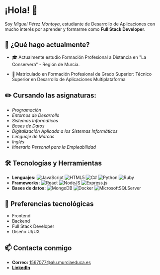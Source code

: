 # ¡Hola! 👋
Soy *Miguel Pérez Montoya*, estudiante de Desarrollo de Aplicaciones con mucho interés por aprender y formarme como **Full Stack Developer**.


## 🚀 ¿Qué hago actualmente?

- 🎓 Actualmente estudio Formación Profesional a Distancia en "La Conservera" - Región de Murcia.

- 🌱 Matriculado en Formación Profesional de Grado Superior: Técnico Superior en Desarrollo de Aplicaciones Multiplataforma


## ✏️ Cursando las asignaturas:

 - *Programación*
 - *Entornos de Desarrollo*
 - *Sistemas Informáticos*
 - *Bases de Datos*
 - *Digitalización Aplicada a los Sistemas Informáticos*
 -  *Lenguaje de Marcas*
 - *Inglés* 
 - *Itinerario Personal para la Empleabilidad*


## 🛠️ Tecnologías y Herramientas 
 - **Lenguajes:** ![JavaScript](https://img.shields.io/badge/javascript-%23323330.svg?style=for-the-badge&logo=javascript&logoColor=%23F7DF1E) ![HTML5](https://img.shields.io/badge/html5-%23E34F26.svg?style=for-the-badge&logo=html5&logoColor=white) ![C#](https://img.shields.io/badge/c%23-%23239120.svg?style=for-the-badge&logo=csharp&logoColor=white) ![Python](https://img.shields.io/badge/python-3670A0?style=for-the-badge&logo=python&logoColor=ffdd54) ![Ruby](https://img.shields.io/badge/ruby-%23CC342D.svg?style=for-the-badge&logo=ruby&logoColor=white)
 - **Frameworks:** ![React](https://img.shields.io/badge/react-%2320232a.svg?style=for-the-badge&logo=react&logoColor=%2361DAFB) ![NodeJS](https://img.shields.io/badge/node.js-6DA55F?style=for-the-badge&logo=node.js&logoColor=white) ![Express.js](https://img.shields.io/badge/express.js-%23404d59.svg?style=for-the-badge&logo=express&logoColor=%2361DAFB)
 - **Bases de datos:**   ![MongoDB](https://img.shields.io/badge/MongoDB-%234ea94b.svg?style=for-the-badge&logo=mongodb&logoColor=white) ![Docker](https://img.shields.io/badge/docker-%230db7ed.svg?style=for-the-badge&logo=docker&logoColor=white) ![MicrosoftSQLServer](https://img.shields.io/badge/Microsoft%20SQL%20Server-CC2927?style=for-the-badge&logo=microsoft%20sql%20server&logoColor=white)


## 💼 Preferencias tecnológicas
- Frontend
- Backend
- Full Stack Developer
- Diseño UI/UX

## 📫 Contacta conmigo

- **Correo:** 1567077@alu.murciaeduca.es
- [**LinkedIn**](https://www.linkedin.com/in/miguel-p%C3%A9rez-montoya-198301336/)



<!--
**miguelprz3/miguelprz3** is a ✨ _special_ ✨ repository because its `README.md` (this file) appears on your GitHub profile.

Here are some ideas to get you started:

- 🔭 I’m currently working on ...
- 🌱 I’m currently learning ...
- 👯 I’m looking to collaborate on ...
- 🤔 I’m looking for help with ...
- 💬 Ask me about ...
- 📫 How to reach me: ...
- 😄 Pronouns: ...
- ⚡ Fun fact: ...
-->

